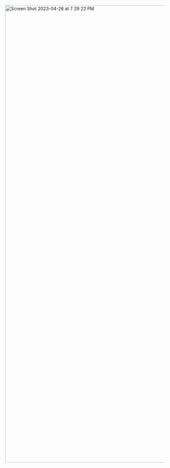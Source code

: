 
<img width="1440" alt="Screen Shot 2023-04-26 at 7 29 22 PM" src="https://user-images.githubusercontent.com/99655468/234641715-38dc3ad4-1381-4f7f-8f6c-ca4ba16ad8ab.png">
